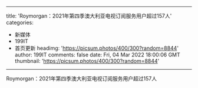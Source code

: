 
---
title: 'Roymorgan：2021年第四季澳大利亚电视订阅服务用户超过157人'
categories: 
 - 新媒体
 - 199IT
 - 首页更新
headimg: 'https://picsum.photos/400/300?random=8844'
author: 199IT
comments: false
date: Fri, 04 Mar 2022 18:00:06 GMT
thumbnail: 'https://picsum.photos/400/300?random=8844'
---

<div>   
Roymorgan：2021年第四季澳大利亚电视订阅服务用户超过157人  
</div>
            